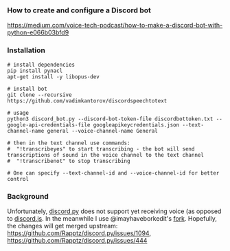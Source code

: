 ### How to create and configure a Discord bot
https://medium.com/voice-tech-podcast/how-to-make-a-discord-bot-with-python-e066b03bfd9

### Installation
```shell
# install dependencies
pip install pynacl
apt-get install -y libopus-dev

# install bot
git clone --recursive https://github.com/vadimkantorov/discordspeechtotext

# usage
python3 discord_bot.py --discord-bot-token-file discordbottoken.txt --google-api-credentials-file googleapikeycredentials.json --text-channel-name general --voice-channel-name General

# then in the text channel use commands:
#  "!transcribeyes" to start transcribing - the bot will send transcriptions of sound in the voice channel to the text channel
#  "!transcribenot" to stop transcribing

# One can specify --text-channel-id and --voice-channel-id for better control
```

### Background
Unfortunately, [discord.py](https://github.com/imayhaveborkedit/discord.py) does not support yet receiving voice (as opposed to [discord.js](https://github.com/discordjs/discord.js). In the meanwhile I use @imayhaveborkedit's [fork](https://github.com/imayhaveborkedit/discord.py). Hopefully, the changes will get merged upstream: https://github.com/Rapptz/discord.py/issues/1094, https://github.com/Rapptz/discord.py/issues/444
